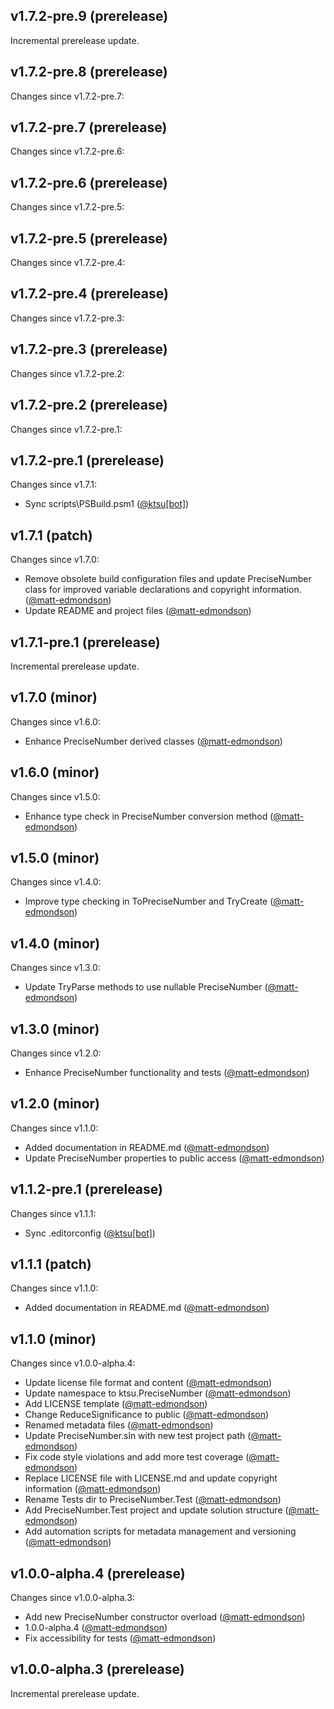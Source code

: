 ## v1.7.2-pre.9 (prerelease)

Incremental prerelease update.
## v1.7.2-pre.8 (prerelease)

Changes since v1.7.2-pre.7:
## v1.7.2-pre.7 (prerelease)

Changes since v1.7.2-pre.6:
## v1.7.2-pre.6 (prerelease)

Changes since v1.7.2-pre.5:
## v1.7.2-pre.5 (prerelease)

Changes since v1.7.2-pre.4:
## v1.7.2-pre.4 (prerelease)

Changes since v1.7.2-pre.3:
## v1.7.2-pre.3 (prerelease)

Changes since v1.7.2-pre.2:
## v1.7.2-pre.2 (prerelease)

Changes since v1.7.2-pre.1:
## v1.7.2-pre.1 (prerelease)

Changes since v1.7.1:

- Sync scripts\PSBuild.psm1 ([@ktsu[bot]](https://github.com/ktsu[bot]))
## v1.7.1 (patch)

Changes since v1.7.0:

- Remove obsolete build configuration files and update PreciseNumber class for improved variable declarations and copyright information. ([@matt-edmondson](https://github.com/matt-edmondson))
- Update README and project files ([@matt-edmondson](https://github.com/matt-edmondson))
## v1.7.1-pre.1 (prerelease)

Incremental prerelease update.
## v1.7.0 (minor)

Changes since v1.6.0:

- Enhance PreciseNumber derived classes ([@matt-edmondson](https://github.com/matt-edmondson))
## v1.6.0 (minor)

Changes since v1.5.0:

- Enhance type check in PreciseNumber conversion method ([@matt-edmondson](https://github.com/matt-edmondson))
## v1.5.0 (minor)

Changes since v1.4.0:

- Improve type checking in ToPreciseNumber and TryCreate ([@matt-edmondson](https://github.com/matt-edmondson))
## v1.4.0 (minor)

Changes since v1.3.0:

- Update TryParse methods to use nullable PreciseNumber ([@matt-edmondson](https://github.com/matt-edmondson))
## v1.3.0 (minor)

Changes since v1.2.0:

- Enhance PreciseNumber functionality and tests ([@matt-edmondson](https://github.com/matt-edmondson))
## v1.2.0 (minor)

Changes since v1.1.0:

- Added documentation in README.md ([@matt-edmondson](https://github.com/matt-edmondson))
- Update PreciseNumber properties to public access ([@matt-edmondson](https://github.com/matt-edmondson))
## v1.1.2-pre.1 (prerelease)

Changes since v1.1.1:

- Sync .editorconfig ([@ktsu[bot]](https://github.com/ktsu[bot]))
## v1.1.1 (patch)

Changes since v1.1.0:

- Added documentation in README.md ([@matt-edmondson](https://github.com/matt-edmondson))
## v1.1.0 (minor)

Changes since v1.0.0-alpha.4:

- Update license file format and content ([@matt-edmondson](https://github.com/matt-edmondson))
- Update namespace to ktsu.PreciseNumber ([@matt-edmondson](https://github.com/matt-edmondson))
- Add LICENSE template ([@matt-edmondson](https://github.com/matt-edmondson))
- Change ReduceSignificance to public ([@matt-edmondson](https://github.com/matt-edmondson))
- Renamed metadata files ([@matt-edmondson](https://github.com/matt-edmondson))
- Update PreciseNumber.sln with new test project path ([@matt-edmondson](https://github.com/matt-edmondson))
- Fix code style violations and add more test coverage ([@matt-edmondson](https://github.com/matt-edmondson))
- Replace LICENSE file with LICENSE.md and update copyright information ([@matt-edmondson](https://github.com/matt-edmondson))
- Rename Tests dir to PreciseNumber.Test ([@matt-edmondson](https://github.com/matt-edmondson))
- Add PreciseNumber.Test project and update solution structure ([@matt-edmondson](https://github.com/matt-edmondson))
- Add automation scripts for metadata management and versioning ([@matt-edmondson](https://github.com/matt-edmondson))
## v1.0.0-alpha.4 (prerelease)

Changes since v1.0.0-alpha.3:

- Add new PreciseNumber constructor overload ([@matt-edmondson](https://github.com/matt-edmondson))
- 1.0.0-alpha.4 ([@matt-edmondson](https://github.com/matt-edmondson))
- Fix accessibility for tests ([@matt-edmondson](https://github.com/matt-edmondson))
## v1.0.0-alpha.3 (prerelease)

Incremental prerelease update.
